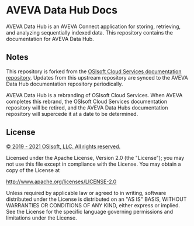 
# AVEVA Data Hub Docs

AVEVA Data Hub is an AVEVA Connect application for storing, retrieving, and analyzing sequentially indexed data. This repository contains the documentation for AVEVA Data Hub.

## Notes

This repository is forked from the [OSIsoft Cloud Services documentation repository](https://github.com/osisoft/OCS-Docs). Updates from this upstream repository are synced to the AVEVA Data Hub documentation repository periodically.

AVEVA Data Hub is a rebranding of OSIsoft Cloud Services. When AVEVA completes this rebrand, the OSIsoft Cloud Services documentation repository will be retired, and the AVEVA Data Hubs documentation repository will supercede it at a date to be determined.

## License

[&copy; 2019 - 2021 OSIsoft, LLC. All rights reserved.](https://www.osisoft.com/copyright/)

Licensed under the Apache License, Version 2.0 (the "License"); you may not use this file except in compliance with the License. You may obtain a copy of the License at

http://www.apache.org/licenses/LICENSE-2.0

Unless required by applicable law or agreed to in writing, software distributed under the License is distributed on an "AS IS" BASIS, WITHOUT WARRANTIES OR CONDITIONS OF ANY KIND, either express or implied. See the License for the specific language governing permissions and limitations under the License.
